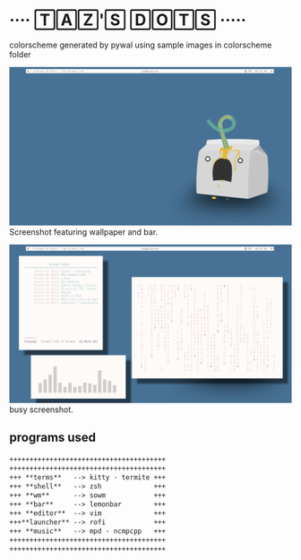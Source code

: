 # ···· 🅃🄰🅉'🅂 🄳🄾🅃🅂 ·····
colorscheme generated by pywal using sample images in colorscheme folder  

![blank_screenshot](images/blank_screenshot.png)
Screenshot featuring wallpaper and bar.

![busy_screenshot](images/busy_screenshot.png)
busy screenshot.

## programs used

```
+++++++++++++++++++++++++++++++++++++++  
+++++++++++++++++++++++++++++++++++++++  
+++ **terms**   --> kitty · termite +++   
+++ **shell**   --> zsh             +++  
+++ **wm**      --> sowm            +++  
+++ **bar**     --> lemonbar        +++  
+++ **editor**  --> vim             +++  
+++**launcher** --> rofi            +++  
+++ **music**   --> mpd · ncmpcpp   +++  
+++++++++++++++++++++++++++++++++++++++  
+++++++++++++++++++++++++++++++++++++++  
```
